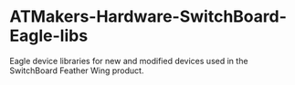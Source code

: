 # ATMakers-Hardware-SwitchBoard-Eagle-libs
Eagle device libraries for new and modified devices used in the SwitchBoard Feather Wing product.
